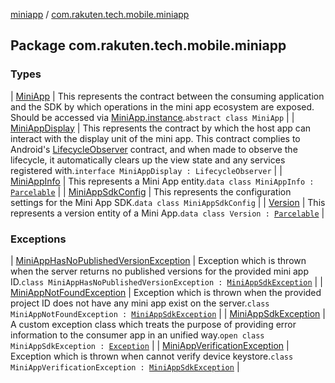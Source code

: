 [miniapp](../index.md) / [com.rakuten.tech.mobile.miniapp](./index.md)

## Package com.rakuten.tech.mobile.miniapp

### Types

| [MiniApp](-mini-app/index.md) | This represents the contract between the consuming application and the SDK by which operations in the mini app ecosystem are exposed. Should be accessed via [MiniApp.instance](-mini-app/instance.md).`abstract class MiniApp` |
| [MiniAppDisplay](-mini-app-display/index.md) | This represents the contract by which the host app can interact with the display unit of the mini app. This contract complies to Android's [LifecycleObserver](#) contract, and when made to observe the lifecycle, it automatically clears up the view state and any services registered with.`interface MiniAppDisplay : LifecycleObserver` |
| [MiniAppInfo](-mini-app-info/index.md) | This represents a Mini App entity.`data class MiniAppInfo : `[`Parcelable`](https://developer.android.com/reference/android/os/Parcelable.html) |
| [MiniAppSdkConfig](-mini-app-sdk-config/index.md) | This represents the configuration settings for the Mini App SDK.`data class MiniAppSdkConfig` |
| [Version](-version/index.md) | This represents a version entity of a Mini App.`data class Version : `[`Parcelable`](https://developer.android.com/reference/android/os/Parcelable.html) |

### Exceptions

| [MiniAppHasNoPublishedVersionException](-mini-app-has-no-published-version-exception/index.md) | Exception which is thrown when the server returns no published versions for the provided mini app ID.`class MiniAppHasNoPublishedVersionException : `[`MiniAppSdkException`](-mini-app-sdk-exception/index.md) |
| [MiniAppNotFoundException](-mini-app-not-found-exception/index.md) | Exception which is thrown when the provided project ID does not have any mini app exist on the server.`class MiniAppNotFoundException : `[`MiniAppSdkException`](-mini-app-sdk-exception/index.md) |
| [MiniAppSdkException](-mini-app-sdk-exception/index.md) | A custom exception class which treats the purpose of providing error information to the consumer app in an unified way.`open class MiniAppSdkException : `[`Exception`](https://kotlinlang.org/api/latest/jvm/stdlib/kotlin/-exception/index.html) |
| [MiniAppVerificationException](-mini-app-verification-exception/index.md) | Exception which is thrown when cannot verify device keystore.`class MiniAppVerificationException : `[`MiniAppSdkException`](-mini-app-sdk-exception/index.md) |

